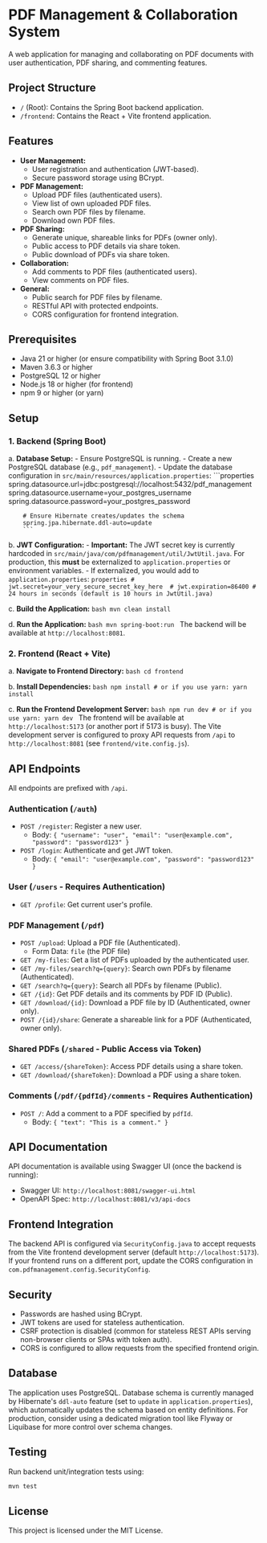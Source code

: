 # PDF Management & Collaboration System

A web application for managing and collaborating on PDF documents with user authentication, PDF sharing, and commenting features.

## Project Structure

- `/` (Root): Contains the Spring Boot backend application.
- `/frontend`: Contains the React + Vite frontend application.

## Features

- **User Management:**
  - User registration and authentication (JWT-based).
  - Secure password storage using BCrypt.
- **PDF Management:**
  - Upload PDF files (authenticated users).
  - View list of own uploaded PDF files.
  - Search own PDF files by filename.
  - Download own PDF files.
- **PDF Sharing:**
  - Generate unique, shareable links for PDFs (owner only).
  - Public access to PDF details via share token.
  - Public download of PDFs via share token.
- **Collaboration:**
  - Add comments to PDF files (authenticated users).
  - View comments on PDF files.
- **General:**
  - Public search for PDF files by filename.
  - RESTful API with protected endpoints.
  - CORS configuration for frontend integration.

## Prerequisites

- Java 21 or higher (or ensure compatibility with Spring Boot 3.1.0)
- Maven 3.6.3 or higher
- PostgreSQL 12 or higher
- Node.js 18 or higher (for frontend)
- npm 9 or higher (or yarn)

## Setup

### 1. Backend (Spring Boot)

   a. **Database Setup:**
      - Ensure PostgreSQL is running.
      - Create a new PostgreSQL database (e.g., `pdf_management`).
      - Update the database configuration in `src/main/resources/application.properties`:
        ```properties
        spring.datasource.url=jdbc:postgresql://localhost:5432/pdf_management
        spring.datasource.username=your_postgres_username
        spring.datasource.password=your_postgres_password
        
        # Ensure Hibernate creates/updates the schema
        spring.jpa.hibernate.ddl-auto=update
        ```

   b. **JWT Configuration:**
      - **Important:** The JWT secret key is currently hardcoded in `src/main/java/com/pdfmanagement/util/JwtUtil.java`. For production, this **must** be externalized to `application.properties` or environment variables.
      - If externalized, you would add to `application.properties`:
        ```properties
        # jwt.secret=your_very_secure_secret_key_here 
        # jwt.expiration=86400 # 24 hours in seconds (default is 10 hours in JwtUtil.java)
        ```

   c. **Build the Application:**
      ```bash
      mvn clean install
      ```

   d. **Run the Application:**
      ```bash
      mvn spring-boot:run
      ```
      The backend will be available at `http://localhost:8081`.

### 2. Frontend (React + Vite)

   a. **Navigate to Frontend Directory:**
      ```bash
      cd frontend
      ```

   b. **Install Dependencies:**
      ```bash
      npm install
      # or if you use yarn: yarn install
      ```

   c. **Run the Frontend Development Server:**
      ```bash
      npm run dev
      # or if you use yarn: yarn dev
      ```
      The frontend will be available at `http://localhost:5173` (or another port if 5173 is busy).
      The Vite development server is configured to proxy API requests from `/api` to `http://localhost:8081` (see `frontend/vite.config.js`).

## API Endpoints

All endpoints are prefixed with `/api`.

### Authentication (`/auth`)
- `POST /register`: Register a new user. 
  - Body: `{ "username": "user", "email": "user@example.com", "password": "password123" }`
- `POST /login`: Authenticate and get JWT token.
  - Body: `{ "email": "user@example.com", "password": "password123" }`

### User (`/users` - Requires Authentication)
- `GET /profile`: Get current user's profile.

### PDF Management (`/pdf`)
- `POST /upload`: Upload a PDF file (Authenticated).
  - Form Data: `file` (the PDF file)
- `GET /my-files`: Get a list of PDFs uploaded by the authenticated user.
- `GET /my-files/search?q={query}`: Search own PDFs by filename (Authenticated).
- `GET /search?q={query}`: Search all PDFs by filename (Public).
- `GET /{id}`: Get PDF details and its comments by PDF ID (Public).
- `GET /download/{id}`: Download a PDF file by ID (Authenticated, owner only).
- `POST /{id}/share`: Generate a shareable link for a PDF (Authenticated, owner only).

### Shared PDFs (`/shared` - Public Access via Token)
- `GET /access/{shareToken}`: Access PDF details using a share token.
- `GET /download/{shareToken}`: Download a PDF using a share token.

### Comments (`/pdf/{pdfId}/comments` - Requires Authentication)
- `POST /`: Add a comment to a PDF specified by `pdfId`.
  - Body: `{ "text": "This is a comment." }`

## API Documentation

API documentation is available using Swagger UI (once the backend is running):
- Swagger UI: `http://localhost:8081/swagger-ui.html`
- OpenAPI Spec: `http://localhost:8081/v3/api-docs`

## Frontend Integration

The backend API is configured via `SecurityConfig.java` to accept requests from the Vite frontend development server (default `http://localhost:5173`). If your frontend runs on a different port, update the CORS configuration in `com.pdfmanagement.config.SecurityConfig`.

## Security

- Passwords are hashed using BCrypt.
- JWT tokens are used for stateless authentication.
- CSRF protection is disabled (common for stateless REST APIs serving non-browser clients or SPAs with token auth).
- CORS is configured to allow requests from the specified frontend origin.

## Database

The application uses PostgreSQL. Database schema is currently managed by Hibernate's `ddl-auto` feature (set to `update` in `application.properties`), which automatically updates the schema based on entity definitions. For production, consider using a dedicated migration tool like Flyway or Liquibase for more control over schema changes.

## Testing

Run backend unit/integration tests using:
```bash
mvn test
```

## License

This project is licensed under the MIT License.
